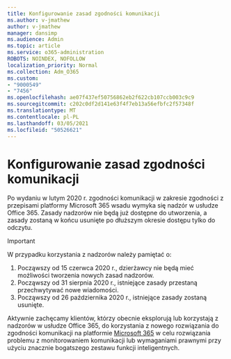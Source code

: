 ```yaml
---
title: Konfigurowanie zasad zgodności komunikacji
ms.author: v-jmathew
author: v-jmathew
manager: dansimp
ms.audience: Admin
ms.topic: article
ms.service: o365-administration
ROBOTS: NOINDEX, NOFOLLOW
localization_priority: Normal
ms.collection: Adm_O365
ms.custom:
- "9000549"
- "7456"
ms.openlocfilehash: ae07f437ef50756862eb2f622cb107ccb003c9c9
ms.sourcegitcommit: c202c0df2d141e63f4f7eb13a56efbfc2f57348f
ms.translationtype: MT
ms.contentlocale: pl-PL
ms.lasthandoff: 03/05/2021
ms.locfileid: "50526621"
---
```

# <a name="configure-communication-compliance-policies"></a>Konfigurowanie zasad zgodności komunikacji

Po wydaniu w lutym 2020 r. zgodności komunikacji w zakresie zgodności z przepisami platformy Microsoft 365 wsadu wymyka się nadzór w usłudze Office 365. Zasady nadzorów nie będą już dostępne do utworzenia, a zasady zostaną w końcu usunięte po dłuższym okresie dostępu tylko do odczytu.

> [!IMPORTANT]
> W przypadku korzystania z nadzorów należy pamiętać o:
>
> 1. Począwszy od 15 czerwca 2020 r., dzierżawcy nie będą mieć możliwości tworzenia nowych zasad nadzorów.
> 2. Począwszy od 31 sierpnia 2020 r., istniejące zasady przestaną przechwytywać nowe wiadomości.
> 3. Począwszy od 26 października 2020 r., istniejące zasady zostaną usunięte.

Aktywnie zachęcamy klientów, którzy obecnie eksplorują lub korzystają z nadzorów w usłudze Office 365, do korzystania z nowego rozwiązania do zgodności komunikacji na platformie [Microsoft 365](https://go.microsoft.com/fwlink/?linkid=2128593) w celu rozwiązania problemu z monitorowaniem komunikacji lub wymaganiami prawnymi przy użyciu znacznie bogatszego zestawu funkcji inteligentnych.
